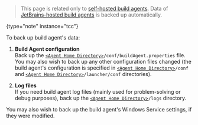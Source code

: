 [//]: # (title: Backing up Build Agent's Data)
[//]: # (auxiliary-id: Backing up Build Agent's Data)

>This page is related only to [self-hosted build agents](teamcity-cloud-subscription-and-licensing.md#cloud-self-hosted-agents). Data of [JetBrains-hosted build agents](teamcity-cloud-subscription-and-licensing.md#cloud-jb-hosted-agents) is backed up automatically.
>
{type="note" instance="tcc"}

To back up build agent's data:
	
1. __Build Agent configuration__   
Back up the [`<Agent Home Directory>`](agent-home-directory.md)`/conf/buildAgent.properties` file.   
You may also wish to back up any other configuration files changed (the build agent's configuration is specified in [`<Agent Home Directory>`](agent-home-directory.md)`/conf` and [`<Agent Home Directory>`](agent-home-directory.md)`/launcher/conf` directories).
	
2. __Log files__   
If you need build agent log files (mainly used for problem-solving or debug purposes), back up the [`<Agent Home Directory>`](agent-home-directory.md)`/logs` directory.

<note>

You may also wish to back up the build agent's Windows Service settings, if they were modified.
</note>
